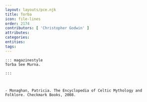 ```yaml
---
layout: layouts/pce.njk
title: Torba
icon: file-lines
order: 2174
contributors: [ 'Christopher Godwin' ]
attributes:
categories:
entities:
tags:
---
```

``` tab [group1:Info]
::: magazinestyle
Torba See Murna.

:::
```
``` tab [group1:Attributes]
```
``` tab [group1:Entities]
```
``` tab [group1:Sources]
- Monaghan, Patricia. The Encyclopedia of Celtic Mythology and Folklore. Checkmark Books, 2008.
```
